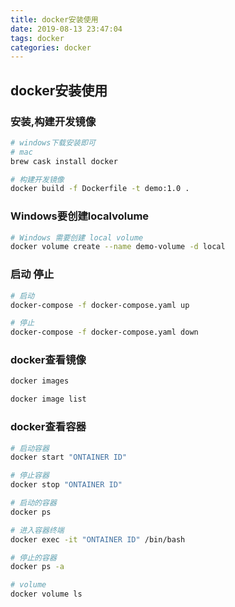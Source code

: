 ```yaml
---
title: docker安装使用
date: 2019-08-13 23:47:04
tags: docker
categories: docker
---
```


## docker安装使用

### 安装,构建开发镜像

```bash
# windows下载安装即可
# mac
brew cask install docker

# 构建开发镜像
docker build -f Dockerfile -t demo:1.0 .
```

### Windows要创建localvolume

```bash
# Windows 需要创建 local volume
docker volume create --name demo-volume -d local
```

### 启动 停止

```bash
# 启动
docker-compose -f docker-compose.yaml up

# 停止
docker-compose -f docker-compose.yaml down
```

### docker查看镜像

```bash
docker images

docker image list
```

### docker查看容器

```bash
# 启动容器
docker start "ONTAINER ID"

# 停止容器
docker stop "ONTAINER ID"

# 启动的容器
docker ps

# 进入容器终端
docker exec -it "ONTAINER ID" /bin/bash

# 停止的容器
docker ps -a

# volume
docker volume ls
```
